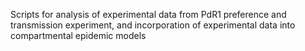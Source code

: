Scripts for analysis of experimental data from PdR1 preference and transmission experiment, and incorporation of experimental data into compartmental epidemic models
